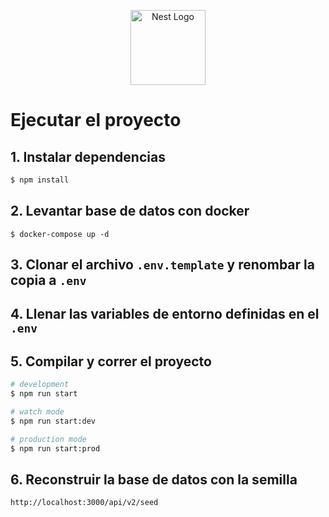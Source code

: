<p align="center">
  <a href="http://nestjs.com/" target="blank"><img src="https://nestjs.com/img/logo-small.svg" width="120" alt="Nest Logo" /></a>
</p>

# Ejecutar el proyecto

## 1. Instalar dependencias

```bash
$ npm install
```

## 2. Levantar base de datos con docker

```
$ docker-compose up -d
```
## 3. Clonar el archivo ```.env.template``` y renombar la copia a ```.env```

## 4. Llenar las variables de entorno definidas en el ```.env```

## 5. Compilar y correr el proyecto

```bash
# development
$ npm run start

# watch mode
$ npm run start:dev

# production mode
$ npm run start:prod
```

## 6. Reconstruir la base de datos con la semilla
```
http://localhost:3000/api/v2/seed
```